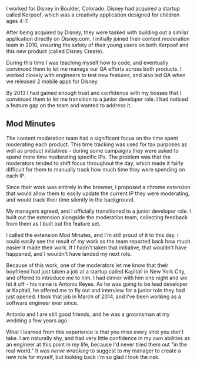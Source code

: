 I worked for Disney in Boulder, Colorado.
Disney had acquired a startup called Kerpoof,
which was a creativity application designed for children ages 4-7.

After being acquired by Disney,
they were tasked with building out a similar application directly on Disney.com.
I initially joined their content moderation team in 2010,
ensuring the safety of their young users on both Kerpoof and this new product (called Disney Create).

During this time I was teaching myself how to code,
and eventually convinced them to let me manage our QA efforts across both products.
I worked closely with engineers to test new features,
and also led QA when we released 2 mobile apps for Disney.

By 2013 I had gained enough trust and confidence with my bosses that I convinced them to let me transition to a junior developer role.
I had noticed a feature gap on the team and wanted to address it.

## Mod Minutes

The content moderation team had a significant focus on the time spent moderating each product.
This time tracking was used for tax purposes as well as product initiatives - during some campaigns they were asked to spend more time moderating specific IPs.
The problem was that the moderators tended to shift focus throughout the day,
which made it fairly difficult for them to manually track how much time they were spending on each IP.

Since their work was entirely in the browser,
I proposed a chrome extension that would allow them to easily update the current IP they were moderating,
and would track their time silently in the background.

My managers agreed, and I officially transitioned to a junior developer role.
I built out the extension alongside the moderation team,
collecting feedback from them as I built out the feature set.

I called the extension Mod Minutes, and I'm still proud of it to this day.
I could easily see the result of my work as the team reported back how much easier it made their work.
If I hadn't taken that initiative, that wouldn't have happened, and I wouldn't have landed my next role.

Because of this work,
one of the moderators let me know that their boyfriend had just taken a job at a startup called Kapitall in New York City,
and offered to introduce me to him.
I had dinner with him one night and we hit it off - his name is Antonio Reyes.
As he was going to be lead developer at Kapitall, he offered me to fly out and interview for a junior role they had just opened.
I took that job in March of 2014, and I've been working as a software engineer ever since.

Antonio and I are still good friends, and he was a groomsman at my wedding a few years ago.

What I learned from this experience is that you miss every shot you don't take.
I am naturally shy, and had very little confidence in my own abilities as an engineer at this point in my life,
because I'd never tried them out "in the real world."
It was _nerve wracking_ to suggest to my manager to create a new role for myself,
but looking back I'm so glad I took the risk.
